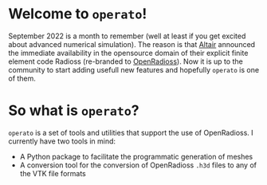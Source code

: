 # Welcome to `operato`!

September 2022 is a month to remember (well at least if you get excited about
advanced numerical simulation).  The reason is that
[Altair](https://www.altair.com) announced the immediate availability in the
opensource domain of their explicit finite element code Radioss (re-branded to
[OpenRadioss](https://www.openradioss.org)). Now it is up to the community to
start adding usefull new features and hopefully `operato` is one of them.

# So what is `operato`?
`operato` is a set of tools and utilities that support the use of OpenRadioss.
I currently have two tools in mind:
 - A Python package to facilitate the programmatic generation of meshes
 - A conversion tool for the conversion of OpenRadioss `.h3d` files to any of
   the VTK file formats
